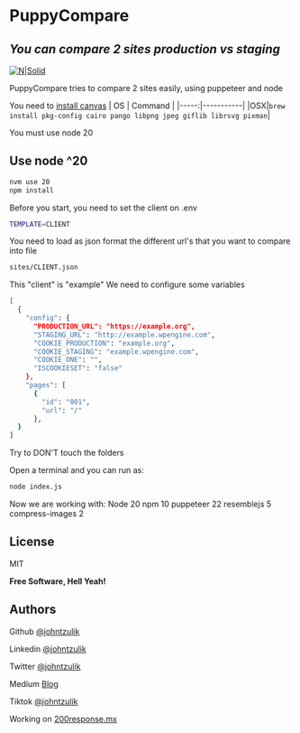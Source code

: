 # PuppyCompare

## _You can compare 2 sites production vs staging_

[![N|Solid](https://cdn-images-1.medium.com/max/2400/1*jYzSJ-aEvzhFvfq_6DQdmw.png)](https://cdn-images-1.medium.com/max/2400/1*jYzSJ-aEvzhFvfq_6DQdmw.png)

PuppyCompare tries to compare 2 sites easily, using puppeteer and node

You need to [install canvas](https://github.com/Automattic/node-canvas#installation)
| OS | Command |
|-----:|-----------|
|OSX|`brew install pkg-config cairo pango libpng jpeg giflib librsvg pixman`|

You must use node 20

## Use node ^20

```sh
nvm use 20
npm install
```

Before you start, you need to set the client on .env

```sh
TEMPLATE=CLIENT
```

You need to load as json format the different url's that you want to compare into file

```sh
sites/CLIENT.json
```

This "client" is "example"
We need to configure some variables

```sh
[
  {
    "config": {
      "PRODUCTION_URL": "https://example.org",
      "STAGING_URL": "http://example.wpengine.com",
      "COOKIE_PRODUCTION": "example.org",
      "COOKIE_STAGING": "example.wpengine.com",
      "COOKIE_ONE": "",
      "ISCOOKIESET": "false"
    },
    "pages": [
      {
        "id": "001",
        "url": "/"
      },
  }
]
```

Try to DON'T touch the folders

Open a terminal and you can run as:

```sh
node index.js
```

Now we are working with:
Node 20
npm 10
puppeteer 22
resemblejs 5
compress-images 2

## License

MIT

**Free Software, Hell Yeah!**

## Authors

Github [@johntzulik](https://github.com/johntzulik)

Linkedin [@johntzulik](https://www.linkedin.com/in/johntzulik/)

Twitter [@johntzulik](https://twitter.com/johntzulik)

Medium [Blog](https://johntzulik.medium.com/)

Tiktok [@johntzulik](https://www.tiktok.com/@johntzulik)

Working on [200response.mx](https://200response.mx/)
